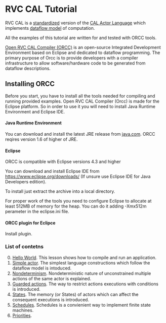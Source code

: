 # RVC CAL Tutorial

RVC CAL is a [standardized](http://www.iso.org/iso/home/store/catalogue_ics/catalogue_detail_ics.htm?csnumber=66155) version of the [CAL Actor Language](http://en.wikipedia.org/wiki/CAL_Actor_Language) which implements [dataflow model](http://en.wikipedia.org/wiki/Dataflow_programming) of computation.

All the examples of this tutorial are written for and tested with ORCC tools.

[Open RVC CAL Compiler (ORCC)](http://orcc.sourceforge.net/) is an open-source Integrated Development Environment based on Eclipse and dedicated to dataflow programming. The primary purpose of Orcc is to provide developers with a compiler infrastructure to allow software/hardware code to be generated from dataflow descriptions.

## Installing ORCC
Before you start, you have to install all the tools needed for compiling and running provided examples.
Open RVC CAL Compiler (Orcc) is made for the Eclipse platform. So in order to use it you will need to install Java Runtime Environment and Eclipse IDE.

#### Java Runtime Environment
You can download and install the latest JRE release from [java.com](https://java.com/en/download/). ORCC reqires version 1.6 of higher of JRE.

#### Eclipse
ORCC is compatible with Eclipse versions 4.3 and higher

You can download and install Eclipse IDE from https://www.eclipse.org/downloads/ (If unsure use Eclipse IDE for Java Developers edition).

To install just extract the archive into a local directory.

For proper work of the tools you need to configure Eclipse to allocate at least 512MB of memory for the heap. You can do it adding -Xmx512m perameter in the eclipse.ini file.

#### ORCC plugin for Eclipce
Install plugin. 

### List of contetns
0. [Hello World](./src/net/sf/orcc/tutorial/l00HelloWorld). This lesson shows how to compile and run an application.
1. [Simple actor](./src/net/sf/orcc/tutorial/l01SimpleActor). The simplest language constructions which follow the dataflow model is intoduced.
2. [Nondeterminism](./src/net/sf/orcc/tutorial/l02Nondeterminism). Nondeterministic nature of unconstrained multiple actions of the same actor is explained.
3. [Guarded actions](./src/net/sf/orcc/tutorial/l03GuardedActions). The way to restrict actions executions with conditions is introduced. 
4. [States](./src/net/sf/orcc/tutorial/l04States). The memory (or States) of actors which can affect the consequent executions is introduced.
5. [Schedules](./src/net/sf/orcc/tutorial/l05Schedules). Schedules is a convienient way to implement finite state machines.
6. [Priorities](./src/net/sf/orcc/tutorial/l06Priorities). 
